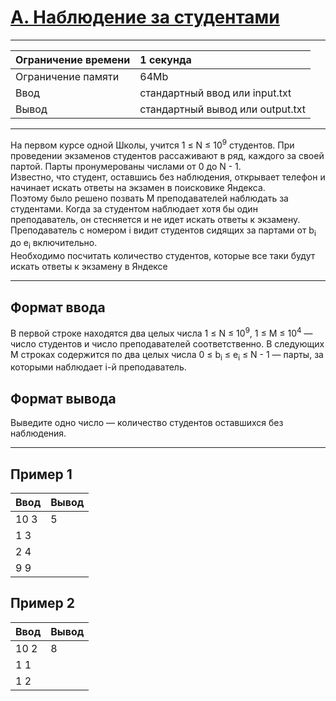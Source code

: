# [A. Наблюдение за студентами](https://contest.yandex.ru/contest/27883/problems/A/)

---
| Ограничение времени | 1 секунда |
| :--- | :--- |
| Ограничение памяти | 64Mb |
| Ввод | стандартный ввод или input.txt |
| Вывод | стандартный вывод или output.txt |
---
На первом курсе одной Школы, учится 1 ≤ N ≤ 10<sup>9</sup> студентов. При проведении экзаменов студентов рассаживают в ряд, каждого за своей партой. Парты пронумерованы числами от 0 до N - 1.  
Известно, что студент, оставшись без наблюдения, открывает телефон и начинает искать ответы на экзамен в поисковике Яндекса.  
Поэтому было решено позвать M преподавателей наблюдать за студентами. Когда за студентом наблюдает хотя бы один преподаватель, он стесняется и не идет искать ответы к экзамену. Преподаватель с номером i видит студентов сидящих за партами от b<sub>i</sub> до e<sub>i</sub> включительно.  
Необходимо посчитать количество студентов, которые все таки будут искать ответы к экзамену в Яндексе

---
## Формат ввода
В первой строке находятся два целых числа 1 ≤ N ≤ 10<sup>9</sup>, 1 ≤ M ≤ 10<sup>4</sup> — число студентов и число преподавателей соответственно. В следующих M строках содержится по два целых числа 0 ≤ b<sub>i</sub> ≤ e<sub>i</sub> ≤ N - 1 — парты, за которыми наблюдает i-й преподаватель.

## Формат вывода
Выведите одно число — количество студентов оставшихся без наблюдения.

---
## Пример 1

| Ввод | Вывод |
| :--- | :--- |
| 10 3 | 5 |
|1 3  |  |
| 2 4 |  |
| 9 9 |  |

## Пример 2

| Ввод | Вывод |
| :--- | :--- |
| 10 2 | 8 |
| 1 1 |  |
| 1 2 |  |
